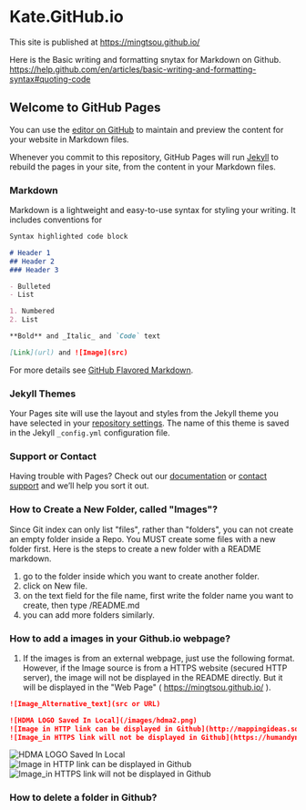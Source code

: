 # Kate.GitHub.io
This site is published at https://mingtsou.github.io/

Here is the Basic writing and formatting snytax for Markdown on Github.
https://help.github.com/en/articles/basic-writing-and-formatting-syntax#quoting-code

## Welcome to GitHub Pages

You can use the [editor on GitHub](https://github.com/mingtsou/mingtsou.github.io/edit/master/README.md) to maintain and preview the content for your website in Markdown files.

Whenever you commit to this repository, GitHub Pages will run [Jekyll](https://jekyllrb.com/) to rebuild the pages in your site, from the content in your Markdown files.

### Markdown

Markdown is a lightweight and easy-to-use syntax for styling your writing. It includes conventions for

```markdown
Syntax highlighted code block

# Header 1
## Header 2
### Header 3

- Bulleted
- List

1. Numbered
2. List

**Bold** and _Italic_ and `Code` text

[Link](url) and ![Image](src)
```

For more details see [GitHub Flavored Markdown](https://guides.github.com/features/mastering-markdown/).

### Jekyll Themes

Your Pages site will use the layout and styles from the Jekyll theme you have selected in your [repository settings](https://github.com/mingtsou/mingtsou.github.io/settings). The name of this theme is saved in the Jekyll `_config.yml` configuration file.

### Support or Contact

Having trouble with Pages? Check out our [documentation](https://help.github.com/categories/github-pages-basics/) or [contact support](https://github.com/contact) and we’ll help you sort it out.

### How to Create a New Folder, called "Images"?

Since Git index can only list "files", rather than "folders", you can not create an empty folder inside a Repo. You MUST create some files with a new folder first.  Here is the steps to create a new folder with a README markdown.

1. go to the folder inside which you want to create another folder.
2. click on New file.
3. on the text field for the file name, first write the folder name you want to create, then type /README.md
4. you can add more folders similarly.


### How to add a images in your Github.io webpage?

1. If the images is from an external webpage, just use the following format.  However, if the Image source is from a HTTPS website (secured HTTP server), the image will not be displayed in the README directly.  But it will be displayed in the "Web Page" ( https://mingtsou.github.io/ ).

```markdown
![Image_Alternative_text](src or URL)

![HDMA LOGO Saved In Local](/images/hdma2.png)
![Image in HTTP link can be displayed in Github](http://mappingideas.sdsu.edu/images/2.jpg)
![Image_in HTTPS link will not be displayed in Github](https://humandynamics.sdsu.edu/images/HDMA_Logo.png)
```

![HDMA LOGO Saved In Local](/images/hdma2.png)
![Image in HTTP link can be displayed in Github](http://mappingideas.sdsu.edu/images/2.jpg)
![Image_in HTTPS link will not be displayed in Github](https://humandynamics.sdsu.edu/images/HDMA_Logo.png)

### How to delete a folder in Github?
